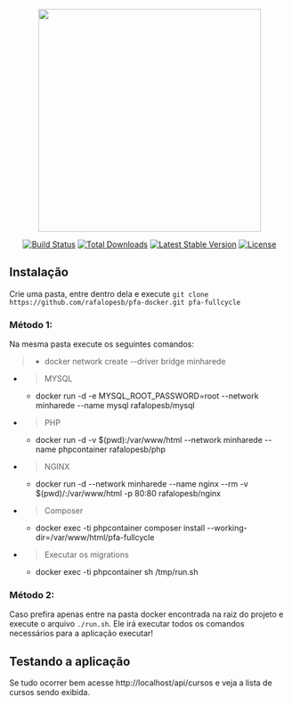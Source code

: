 <p align="center"><a href="https://laravel.com" target="_blank"><img src="https://raw.githubusercontent.com/laravel/art/master/logo-lockup/5%20SVG/2%20CMYK/1%20Full%20Color/laravel-logolockup-cmyk-red.svg" width="400"></a></p>

<p align="center">
<a href="https://travis-ci.org/laravel/framework"><img src="https://travis-ci.org/laravel/framework.svg" alt="Build Status"></a>
<a href="https://packagist.org/packages/laravel/framework"><img src="https://img.shields.io/packagist/dt/laravel/framework" alt="Total Downloads"></a>
<a href="https://packagist.org/packages/laravel/framework"><img src="https://img.shields.io/packagist/v/laravel/framework" alt="Latest Stable Version"></a>
<a href="https://packagist.org/packages/laravel/framework"><img src="https://img.shields.io/packagist/l/laravel/framework" alt="License"></a>
</p>

## Instalação

Crie uma pasta, entre dentro dela e execute `git clone https://github.com/rafalopesb/pfa-docker.git pfa-fullcycle`

### Método 1:
Na mesma pasta execute os seguintes comandos:

>   - docker network create --driver bridge minharede
* > MYSQL
     - docker run -d -e MYSQL_ROOT_PASSWORD=root --network minharede --name mysql rafalopesb/mysql   
* > PHP
    - docker run -d -v $(pwd):/var/www/html --network minharede --name phpcontainer rafalopesb/php
* > NGINX
    - docker run -d --network minharede --name nginx --rm -v $(pwd)/:/var/www/html -p 80:80 rafalopesb/nginx 

* > Composer 
    - docker exec -ti phpcontainer composer install --working-dir=/var/www/html/pfa-fullcycle

* > Executar os migrations
    - docker exec -ti phpcontainer sh /tmp/run.sh

### Método 2:
Caso prefira apenas entre na pasta docker encontrada na raiz do projeto e execute o arquivo `./run.sh`. Ele irá executar todos os comandos necessários para a aplicação executar!


## Testando a aplicação

Se tudo ocorrer bem acesse http://localhost/api/cursos e veja a lista de cursos sendo exibida.
